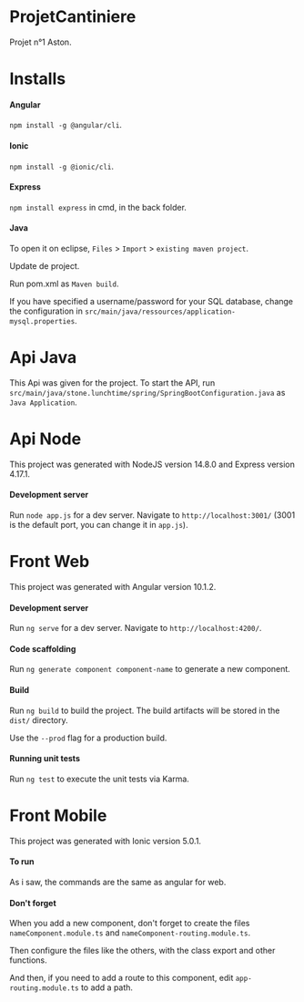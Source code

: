 # ProjetCantiniere
Projet n°1 Aston.

# Installs

#### Angular
`npm install -g @angular/cli`.

#### Ionic
`npm install -g @ionic/cli`.

#### Express
`npm install express` in cmd, in the back folder.

#### Java
To open it on eclipse, `Files` > `Import` > `existing maven project`.

Update de project.

Run pom.xml as `Maven build`.

If you have specified a username/password for your SQL database, change the configuration in `src/main/java/ressources/application-mysql.properties`. 

# Api Java
This Api was given for the project.
To start the API, run `src/main/java/stone.lunchtime/spring/SpringBootConfiguration.java` as `Java Application`.

# Api Node
This project was generated with NodeJS version 14.8.0 and Express version 4.17.1.

#### Development server
Run `node app.js` for a dev server. Navigate to `http://localhost:3001/` 
(3001 is the default port, you can change it in `app.js`).

# Front Web
This project was generated with Angular version 10.1.2.

#### Development server
Run `ng serve` for a dev server. Navigate to `http://localhost:4200/`.

#### Code scaffolding
Run `ng generate component component-name` to generate a new component.

#### Build
Run `ng build` to build the project. The build artifacts will be stored in the `dist/` directory. 

Use the `--prod` flag for a production build.

#### Running unit tests
Run `ng test` to execute the unit tests via Karma.

# Front Mobile
This project was generated with Ionic version 5.0.1.

#### To run
As i saw, the commands are the same as angular for web.

#### Don't forget
When you add a new component, don't forget to create the files `nameComponent.module.ts` and `nameComponent-routing.module.ts`.

Then configure the files like the others, with the class export and other functions.

And then, if you need to add a route to this component, edit `app-routing.module.ts` to add a path.
